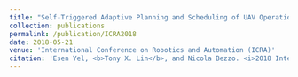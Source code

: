 ```yaml
---
title: "Self-Triggered Adaptive Planning and Scheduling of UAV Operations"
collection: publications
permalink: /publication/ICRA2018
date: 2018-05-21
venue: 'International Conference on Robotics and Automation (ICRA)'
citation: 'Esen Yel, <b>Tony X. Lin</b>, and Nicola Bezzo. <i>2018 International Conference on Robotics and Automation (ICRA).</i> <b>IEEE, 2018</b>.'
---
```

